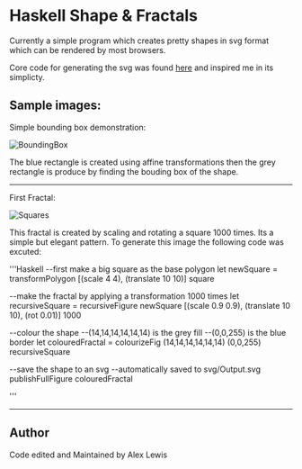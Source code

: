 # Haskell Shape & Fractals
Currently a simple program which creates pretty shapes in svg format which can be rendered by 
most browsers.

Core code for generating the svg was found [here](http://stackoverflow.com/questions/2711002/image-drawing-library-for-haskell)
and inspired me in its simplicty.

## Sample images:

Simple bounding box demonstration:

![BoundingBox](https://cdn.rawgit.com/Lexer747/Haskell-Fractals/ae0c3551/svg/BoundingBox_Demo.svg)

The blue rectangle is created using affine transformations then the grey rectangle is produce by finding the bouding box of the shape.

---

First Fractal:

![Squares](https://cdn.rawgit.com/Lexer747/Haskell-Fractals/8650b7e6/Core/svg/InfiniteSquares_Demo.svg)

This fractal is created by scaling and rotating a square 1000 times. Its a simple but elegant pattern. To generate this image the following code was excuted:

'''Haskell
--first make a big square as the base polygon
let newSquare = transformPolygon [(scale 4 4), (translate 10 10)] square

--make the fractal by applying a transformation 1000 times
let recursiveSquare = recursiveFigure newSquare [(scale 0.9 0.9), (translate 10 10), (rot 0.01)] 1000

--colour the shape 
--(14,14,14,14,14,14) is the grey fill
--(0,0,255) is the blue border
let colouredFractal = colourizeFig (14,14,14,14,14,14) (0,0,255) recursiveSquare

--save the shape to an svg
--automatically saved to svg/Output.svg
publishFullFigure colouredFractal

'''

---



## Author

Code edited and Maintained by Alex Lewis